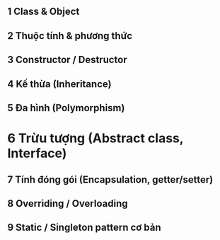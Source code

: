 ## 1 Class & Object
## 2 Thuộc tính & phương thức
## 3 Constructor / Destructor
## 4 Kế thừa (Inheritance)
## 5 Đa hình (Polymorphism)
# 6 Trừu tượng (Abstract class, Interface)
## 7 Tính đóng gói (Encapsulation, getter/setter)
## 8 Overriding / Overloading
## 9 Static / Singleton pattern cơ bản